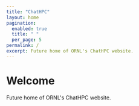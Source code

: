 ```yaml
---
title: "ChatHPC"
layout: home
pagination:
  enabled: true
  title: " "
  per_page: 5
permalink: /
excerpt: Future home of ORNL's ChatHPC website.
---
```


# Welcome

Future home of ORNL's ChatHPC website.